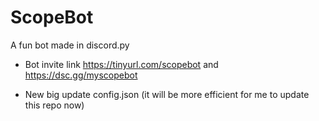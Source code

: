 # ScopeBot
A fun bot made in discord.py

* Bot invite link
https://tinyurl.com/scopebot and https://dsc.gg/myscopebot

* New big update config.json (it will be more efficient for me to update this repo now)
